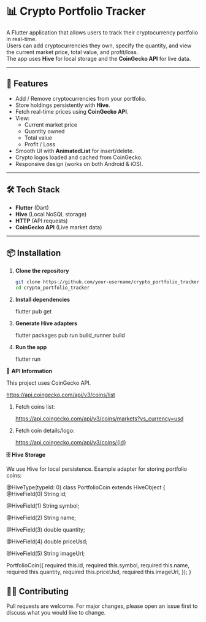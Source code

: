 # 📊 Crypto Portfolio Tracker

A Flutter application that allows users to track their cryptocurrency portfolio in real-time.  
Users can add cryptocurrencies they own, specify the quantity, and view the current market price, total value, and profit/loss.  
The app uses **Hive** for local storage and the **CoinGecko API** for live data.

---

## 🚀 Features

- Add / Remove cryptocurrencies from your portfolio.
- Store holdings persistently with **Hive**.
- Fetch real-time prices using **CoinGecko API**.
- View:
  - Current market price
  - Quantity owned
  - Total value
  - Profit / Loss
- Smooth UI with **AnimatedList** for insert/delete.
- Crypto logos loaded and cached from CoinGecko.
- Responsive design (works on both Android & iOS).

---

## 🛠️ Tech Stack

- **Flutter** (Dart)
- **Hive** (Local NoSQL storage)
- **HTTP** (API requests)
- **CoinGecko API** (Live market data)

---

## 📦 Installation

1. **Clone the repository**
   ```bash
   git clone https://github.com/your-username/crypto_portfolio_tracker.git
   cd crypto_portfolio_tracker

2. **Install dependencies**

     flutter pub get

4. **Generate Hive adapters**

     flutter packages pub run build_runner build

6. **Run the app**

     flutter run

**🔑** **API Information**

This project uses CoinGecko API.

  https://api.coingecko.com/api/v3/coins/list

1. Fetch coins list:

    https://api.coingecko.com/api/v3/coins/markets?vs_currency=usd

2. Fetch coin details/logo:

    https://api.coingecko.com/api/v3/coins/{id}

**🗄️** **Hive Storage**

We use Hive for local persistence.
Example adapter for storing portfolio coins:

@HiveType(typeId: 0)
class PortfolioCoin extends HiveObject {
  @HiveField(0)
  String id;

  @HiveField(1)
  String symbol;

  @HiveField(2)
  String name;

  @HiveField(3)
  double quantity;

  @HiveField(4)
  double priceUsd;

  @HiveField(5)
  String imageUrl;

  PortfolioCoin({
    required this.id,
    required this.symbol,
    required this.name,
    required this.quantity,
    required this.priceUsd,
    required this.imageUrl,
  });
}

## 🧑‍💻 Contributing

Pull requests are welcome. For major changes, please open an issue first
to discuss what you would like to change.
